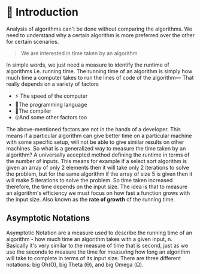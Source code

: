 
# 🤖 Introduction
Analysis of algorithms can't be done without comparing the algorithms. We need to understand why a certain algorithm is more preferred over the other for certain scenarios. 

> We are interested in time taken by an algorithm

In simple words, we just need a measure to identify the runtime of algorithms i.e. running time. 
The running time of an algorithm is simply how much time a computer takes to run the lines of code of the algorithm—
That really depends on a variety of factors 

 

 - ⚡ The speed of the computer 
 - 💬The programming language
 - 👾The compiler 
 - 🙄And some other factors too
 


The above-mentioned factors are not in the hands of a developer. This means if a particular algorithm can give better time on a particular machine with some specific setup, will not be able to give similar results on other machines. So what is a generalized way to measure the time taken by  an algorithm?
A universally accepted method defining the runtime in terms of the number of inputs. This means for example if a select sort algorithm is given an array of only 2 elements then it will take only 2 iterations to solve the problem, but for the same algorithm if the array of size 5 is given then it will make 5 iterations to solve the problem. So time taken increased therefore, the time depends on the input size.
The idea is that to measure an algorithm's efficiency we must focus on how fast a function grows with the input size. Also known as the **rate of growth** of the running time. 

## Asymptotic Notations

Asymptotic Notation are a measure used to describe the running time of an algorithm - how much time an algorithm takes with a given input, n. Basically it's very similar to the measure of time that is second, just as we use the seconds to measure the time for measuring how long an algorithm will take to complete in terms of its input size.  There are three different notations: big Oh(O), big Theta (Θ), and big Omega (Ω).
